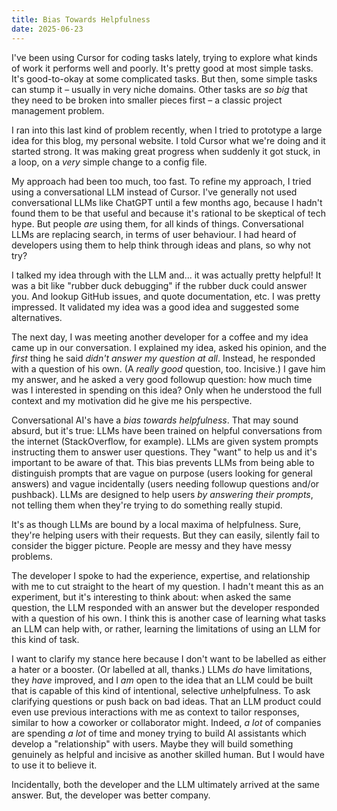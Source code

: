 ```yaml
---
title: Bias Towards Helpfulness
date: 2025-06-23
---
```


I've been using Cursor for coding tasks lately, trying to explore what kinds of work it performs well and poorly. It's pretty good at most simple tasks. It's good-to-okay at some complicated tasks. But then, some simple tasks can stump it – usually in very niche domains. Other tasks are _so big_ that they need to be broken into smaller pieces first – a classic project management problem.

I ran into this last kind of problem recently, when I tried to prototype a large idea for this blog, my personal website. I told Cursor what we're doing and it started strong. It was making great progress when suddenly it got stuck, in a loop, on a _very_ simple change to a config file.

My approach had been too much, too fast. To refine my approach, I tried using a conversational LLM instead of Cursor. I've generally not used conversational LLMs like ChatGPT until a few months ago, because I hadn't found them to be that useful and because it's rational to be skeptical of tech hype. But people _are_ using them, for all kinds of things. Conversational LLMs are replacing search, in terms of user behaviour. I had heard of developers using them to help think through ideas and plans, so why not try?

I talked my idea through with the LLM and... it was actually pretty helpful! It was a bit like "rubber duck debugging" if the rubber duck could answer you. And lookup GitHub issues, and quote documentation, etc. I was pretty impressed. It validated my idea was a good idea and suggested some alternatives.

The next day, I was meeting another developer for a coffee and my idea came up in our conversation. I explained my idea, asked his opinion, and the _first_ thing he said _didn't answer my question at all_. Instead, he responded with a question of his own. (A _really good_ question, too. Incisive.) I gave him my answer, and he asked a very good followup question: how much time was I interested in spending on this idea? Only when he understood the full context and my motivation did he give me his perspective.

Conversational AI's have a _bias towards helpfulness_. That may sound absurd, but it's true: LLMs have been trained on helpful conversations from the internet (StackOverflow, for example). LLMs are given system prompts instructing them to answer user questions. They "want" to help us and it's important to be aware of that. This bias prevents LLMs from being able to distinguish prompts that are vague on purpose (users looking for general answers) and vague incidentally (users needing followup questions and/or pushback). LLMs are designed to help users _by answering their prompts_, not telling them when they're trying to do something really stupid.

It's as though LLMs are bound by a local maxima of helpfulness. Sure, they're helping users with their requests. But they can easily, silently fail to consider the bigger picture. People are messy and they have messy problems.

The developer I spoke to had the experience, expertise, and relationship with me to cut straight to the heart of my question. I hadn't meant this as an experiment, but it's interesting to think about: when asked the same question, the LLM responded with an answer but the developer responded with a question of his own. I think this is another case of learning what tasks an LLM can help with, or rather, learning the limitations of using an LLM for this kind of task.

I want to clarify my stance here because I don't want to be labelled as either a hater or a booster. (Or labelled at all, thanks.) LLMs _do_ have limitations, they _have_ improved, and I _am_ open to the idea that an LLM could be built that is capable of this kind of intentional, selective <em>un</em>helpfulness. To ask clarifying questions or push back on bad ideas. That an LLM product could even use previous interactions with me as context to tailor responses, similar to how a coworker or collaborator might. Indeed, _a lot_ of companies are spending _a lot_ of time and money trying to build AI assistants which develop a "relationship" with users. Maybe they will build something genuinely as helpful and incisive as another skilled human. But I would have to use it to believe it.

Incidentally, both the developer and the LLM ultimately arrived at the same answer. But, the developer was better company.
